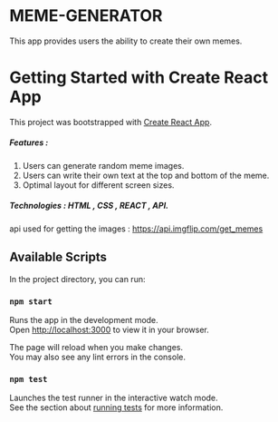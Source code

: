 # MEME-GENERATOR

This app provides users the ability to create their own memes.

# Getting Started with Create React App

This project was bootstrapped with [Create React App](https://github.com/facebook/create-react-app).

##### Features :
1. Users can generate random meme images.
2. Users can write their own text at the top and bottom of the meme.
3. Optimal layout for different screen sizes.

##### Technologies : HTML , CSS , REACT , API.
  
api used for getting the images  : https://api.imgflip.com/get_memes


## Available Scripts

In the project directory, you can run:

### `npm start`

Runs the app in the development mode.\
Open [http://localhost:3000](http://localhost:3000) to view it in your browser.

The page will reload when you make changes.\
You may also see any lint errors in the console.

### `npm test`

Launches the test runner in the interactive watch mode.\
See the section about [running tests](https://facebook.github.io/create-react-app/docs/running-tests) for more information.


